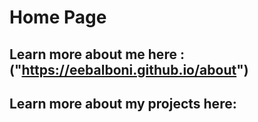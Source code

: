 # Home Page

## Learn more about me here : ("https://eebalboni.github.io/about")
##  Learn more about my projects here: 


